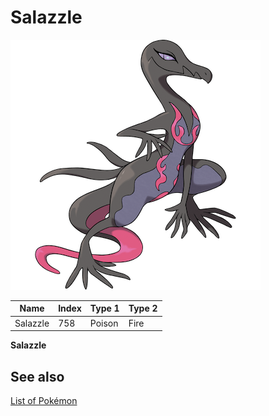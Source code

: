 # Salazzle


![Salazzle](images/758.png)

| **Name** | **Index** | **Type 1** | **Type 2** |
|----|----|----|----|
| Salazzle | 758 | Poison | Fire  |

**Salazzle** 

## See also

[List of Pokémon](../pokemon.md)
